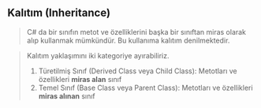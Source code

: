 ## Kalıtım (Inheritance) ##

> C# da bir sınıfın metot ve özelliklerini başka bir sınıftan miras olarak alıp kullanmak mümkündür. Bu kullanıma kalıtım denilmektedir.

> Kalıtım yaklaşımını iki kategoriye ayırabiliriz.
>  1. Türetilmiş Sınıf (Derived Class veya Child Class): Metotları ve özellikleri **miras alan** sınıf
>  2. Temel Sınıf (Base Class veya Parent Class): Metotları ve özellikleri **miras alınan** sınıf

